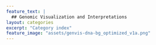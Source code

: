 ```yaml
---
feature_text: |
  ## Genomic Visualization and Interpretations
layout: categories
excerpt: "Category index"
feature_image: "assets/genvis-dna-bg_optimized_v1a.png"
---
```

